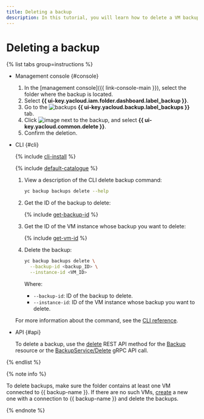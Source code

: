 ```yaml
---
title: Deleting a backup
description: In this tutorial, you will learn how to delete a VM backup in **{{ backup-name }}**.
---
```


# Deleting a backup

{% list tabs group=instructions %}

- Management console {#console}

  1. In the [management console]({{ link-console-main }}), select the folder where the backup is located.
  1. Select **{{ ui-key.yacloud.iam.folder.dashboard.label_backup }}**.
  1. Go to the ![backups](../../../_assets/console-icons/archive.svg) **{{ ui-key.yacloud.backup.label_backups }}** tab.
  1. Click ![image](../../../_assets/console-icons/ellipsis.svg) next to the backup, and select **{{ ui-key.yacloud.common.delete }}**.
  1. Confirm the deletion.

- CLI {#cli}

  {% include [cli-install](../../../_includes/cli-install.md) %}

  {% include [default-catalogue](../../../_includes/default-catalogue.md) %}

  1. View a description of the CLI delete backup command:

      ```bash
      yc backup backups delete --help
      ```

  1. Get the ID of the backup to delete:

      {% include [get-backup-id](../../../_includes/backup/operations/get-backup-id.md) %}

  1. Get the ID of the VM instance whose backup you want to delete:

      {% include [get-vm-id](../../../_includes/backup/operations/get-vm-id.md) %}

  1. Delete the backup:

      ```bash
      yc backup backups delete \
        --backup-id <backup_ID> \
        --instance-id <VM_ID>
      ```

      Where:

      * `--backup-id`: ID of the backup to delete.
      * `--instance-id`: ID of the VM instance whose backup you want to delete.

  For more information about the command, see the [CLI reference](../../../cli/cli-ref/managed-services/backup/backup/delete.md).

- API {#api}

  To delete a backup, use the [delete](../../backup/api-ref/Backup/delete.md) REST API method for the [Backup](../../backup/api-ref/Backup/index.md) resource or the [BackupService/Delete](../../backup/api-ref/grpc/Backup/delete.md) gRPC API call.

{% endlist %}

{% note info %}

To delete backups, make sure the folder contains at least one VM connected to {{ backup-name }}. If there are no such VMs, [create](../create-vm.md) a new one with a connection to {{ backup-name }} and delete the backups.

{% endnote %}

